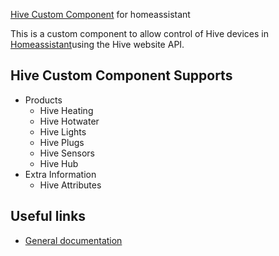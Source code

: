 [Hive Custom Component](https://github.com/Rendili/hive-for-home-assistant) for homeassistant

This is a custom component to allow control of Hive devices in [Homeassistant](https://home-assistant.io)using the Hive website API.

## Hive Custom Component Supports

- Products
  - Hive Heating
  - Hive Hotwater
  - Hive Lights
  - Hive Plugs
  - Hive Sensors
  - Hive Hub
- Extra Information
  - Hive Attributes

## Useful links

- [General documentation](https://github.com/Rendili/hive-for-home-assistant/blob/master/README.md)
